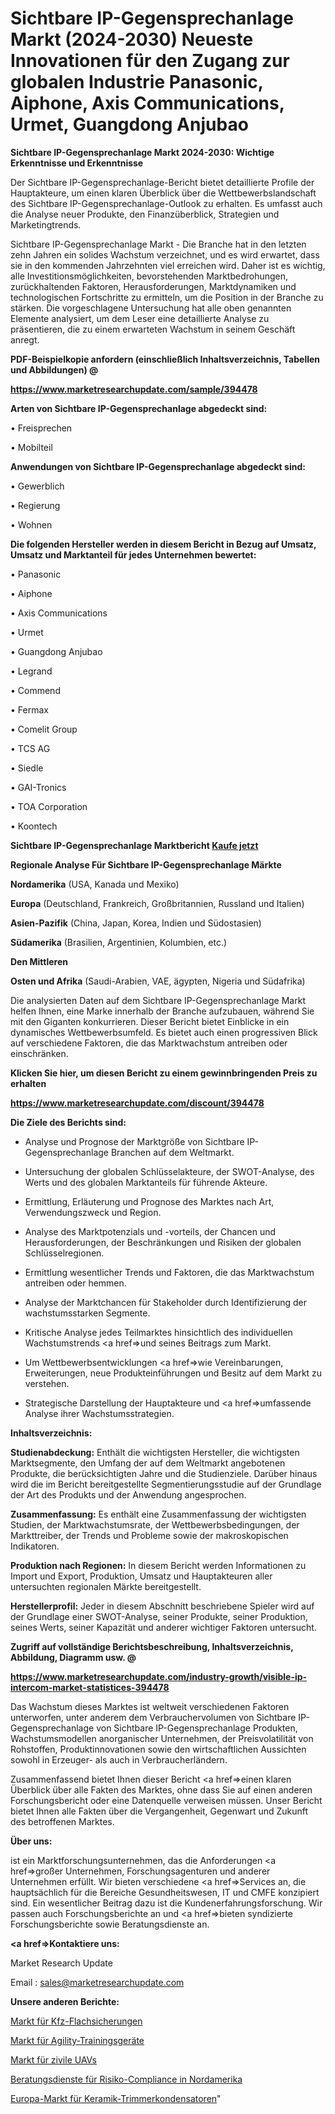 # Sichtbare IP-Gegensprechanlage Markt (2024-2030) Neueste Innovationen für den Zugang zur globalen Industrie Panasonic, Aiphone, Axis Communications, Urmet, Guangdong Anjubao

<strong>Sichtbare IP-Gegensprechanlage Markt 2024-2030: Wichtige Erkenntnisse und Erkenntnisse</strong>

Der Sichtbare IP-Gegensprechanlage-Bericht bietet detaillierte Profile der Hauptakteure, um einen klaren Überblick über die Wettbewerbslandschaft des Sichtbare IP-Gegensprechanlage-Outlook zu erhalten. Es umfasst auch die Analyse neuer Produkte, den Finanzüberblick, Strategien und Marketingtrends.

Sichtbare IP-Gegensprechanlage Markt - Die Branche hat in den letzten zehn Jahren ein solides Wachstum verzeichnet, und es wird erwartet, dass sie in den kommenden Jahrzehnten viel erreichen wird. Daher ist es wichtig, alle Investitionsmöglichkeiten, bevorstehenden Marktbedrohungen, zurückhaltenden Faktoren, Herausforderungen, Marktdynamiken und technologischen Fortschritte zu ermitteln, um die Position in der Branche zu stärken. Die vorgeschlagene Untersuchung hat alle oben genannten Elemente analysiert, um dem Leser eine detaillierte Analyse zu präsentieren, die zu einem erwarteten Wachstum in seinem Geschäft anregt.



<strong><b>PDF-Beispielkopie anfordern (einschließlich Inhaltsverzeichnis, Tabellen und Abbildungen) @ </b></strong>

<strong><a href=https://www.marketresearchupdate.com/sample/394478>

<strong>https://www.marketresearchupdate.com/sample/394478</u></a></strong></strong>



<strong>Arten von Sichtbare IP-Gegensprechanlage abgedeckt sind:</strong>

• Freisprechen

• Mobilteil



<strong>Anwendungen von Sichtbare IP-Gegensprechanlage abgedeckt sind:</strong>

• Gewerblich

• Regierung

• Wohnen



<strong>Die folgenden Hersteller werden in diesem Bericht in Bezug auf Umsatz, Umsatz und Marktanteil für jedes Unternehmen bewertet:</strong>

• Panasonic

• Aiphone

• Axis Communications

• Urmet

• Guangdong Anjubao

• Legrand

• Commend

• Fermax

• Comelit Group

• TCS AG

• Siedle

• GAI-Tronics

• TOA Corporation

• Koontech



<strong>Sichtbare IP-Gegensprechanlage Marktbericht <a href=https://www.marketresearchupdate.com/buynow/394478>Kaufe jetzt</a></strong>



<strong>Regionale Analyse Für Sichtbare IP-Gegensprechanlage Märkte</strong>



<strong>Nordamerika</strong> (USA, Kanada und Mexiko)



<strong>Europa</strong> (Deutschland, Frankreich, Großbritannien, Russland und Italien)



<strong>Asien-Pazifik</strong> (China, Japan, Korea, Indien und Südostasien)



<strong>Südamerika</strong> (Brasilien, Argentinien, Kolumbien, etc.)



<strong>Den Mittleren</strong> 

<strong>Osten und Afrika</strong> (Saudi-Arabien, VAE, ägypten, Nigeria und Südafrika)

Die analysierten Daten auf dem Sichtbare IP-Gegensprechanlage Markt helfen Ihnen, eine Marke innerhalb der Branche aufzubauen, während Sie mit den Giganten konkurrieren. Dieser Bericht bietet Einblicke in ein dynamisches Wettbewerbsumfeld. Es bietet auch einen progressiven Blick auf verschiedene Faktoren, die das Marktwachstum antreiben oder einschränken.



<strong>Klicken Sie hier, um diesen Bericht zu einem gewinnbringenden Preis zu erhalten
</strong>

<strong><a href=https://www.marketresearchupdate.com/discount/394478>https://www.marketresearchupdate.com/discount/394478</b></u></strong></a>



<strong>Die Ziele des Berichts sind:</strong>

- Analyse und Prognose der Marktgröße von Sichtbare IP-Gegensprechanlage Branchen auf dem Weltmarkt.

- Untersuchung der globalen Schlüsselakteure, der SWOT-Analyse, des Werts und des globalen Marktanteils für führende Akteure.

- Ermittlung, Erläuterung und Prognose des Marktes nach Art, Verwendungszweck und Region.

- Analyse des Marktpotenzials und -vorteils, der Chancen und Herausforderungen, der Beschränkungen und Risiken der globalen Schlüsselregionen.

- Ermittlung wesentlicher Trends und Faktoren, die das Marktwachstum antreiben oder hemmen.

- Analyse der Marktchancen für Stakeholder durch Identifizierung der wachstumsstarken Segmente.

- Kritische Analyse jedes Teilmarktes hinsichtlich des individuellen Wachstumstrends <a href=>und</a> seines Beitrags zum Markt.

- Um Wettbewerbsentwicklungen <a href=>wie</a> Vereinbarungen, Erweiterungen, neue Produkteinführungen und Besitz auf dem Markt zu verstehen.

- Strategische Darstellung der Hauptakteure und <a href=>umfas</a>sende Analyse ihrer Wachstumsstrategien.



<strong>Inhaltsverzeichnis:</strong>



<strong>Studienabdeckung:</strong> Enthält die wichtigsten Hersteller, die wichtigsten Marktsegmente, den Umfang der auf dem Weltmarkt angebotenen Produkte, die berücksichtigten Jahre und die Studienziele. Darüber hinaus wird die im Bericht bereitgestellte Segmentierungsstudie auf der Grundlage der Art des Produkts und der Anwendung angesprochen.



<strong>Zusammenfassung:</strong> Es enthält eine Zusammenfassung der wichtigsten Studien, der Marktwachstumsrate, der Wettbewerbsbedingungen, der Markttreiber, der Trends und Probleme sowie der makroskopischen Indikatoren.



<strong>Produktion nach Regionen:</strong> In diesem Bericht werden Informationen zu Import und Export, Produktion, Umsatz und Hauptakteuren aller untersuchten regionalen Märkte bereitgestellt.



<strong>Herstellerprofil:</strong> Jeder in diesem Abschnitt beschriebene Spieler wird auf der Grundlage einer SWOT-Analyse, seiner Produkte, seiner Produktion, seines Werts, seiner Kapazität und anderer wichtiger Faktoren untersucht.



<strong><b>Zugriff auf vollständige Berichtsbeschreibung, Inhaltsverzeichnis, Abbildung, Diagramm usw. @ </b></strong>

<strong><a href=https://www.marketresearchupdate.com/industry-growth/visible-ip-intercom-market-statistices-394478>https://www.marketresearchupdate.com/industry-growth/visible-ip-intercom-market-statistices-394478</a></strong>

Das Wachstum dieses Marktes ist weltweit verschiedenen Faktoren unterworfen, unter anderem dem Verbrauchervolumen von Sichtbare IP-Gegensprechanlage von Sichtbare IP-Gegensprechanlage Produkten, Wachstumsmodellen anorganischer Unternehmen, der Preisvolatilität von Rohstoffen, Produktinnovationen sowie den wirtschaftlichen Aussichten sowohl in Erzeuger- als auch in Verbraucherländern.

Zusammenfassend bietet Ihnen dieser Bericht <a href=>einen</a> klaren Überblick über alle Fakten des Marktes, ohne dass Sie auf einen anderen Forschungsbericht oder eine Datenquelle verweisen müssen. Unser Bericht bietet Ihnen alle Fakten über die Vergangenheit, Gegenwart und Zukunft des betroffenen Marktes.



<strong>Über uns:</strong>

 ist ein Marktforschungsunternehmen, das die Anforderungen <a href=>großer</a> Unternehmen, Forschungsagenturen und anderer Unternehmen erfüllt. Wir bieten verschiedene <a href=>Services</a> an, die hauptsächlich für die Bereiche Gesundheitswesen, IT und CMFE konzipiert sind. Ein wesentlicher Beitrag dazu ist die Kundenerfahrungsforschung. Wir passen auch Forschungsberichte an und <a href=>bieten</a> syndizierte Forschungsberichte sowie Beratungsdienste an.



<strong><a href=>Kontaktiere uns:</a></strong>

Market Research Update

Email : sales@marketresearchupdate.com



<strong>Unsere anderen Berichte:</strong>

<a href=https://www.linkedin.com/pulse/automotive-blade-fuse-market-has-huge-demand-worldwide>Markt für Kfz-Flachsicherungen</a>

<a href=https://www.linkedin.com/pulse/agility-training-equipment-market-outlooks-2023-size-players>Markt für Agility-Trainingsgeräte</a>

<a href=https://www.linkedin.com/pulse/civilian-uavs-market-outlooks-2023-size-players>Markt für zivile UAVs</a>

<a href=https://www.linkedin.com/pulse/north-america-risk-compliance-consulting-services>Beratungsdienste für Risiko-Compliance in Nordamerika</a>

<a href=https://www.linkedin.com/pulse/europe-ceramic-trimmer-capacitor-market-size2023-2030>Europa-Markt für Keramik-Trimmerkondensatoren</a>"
